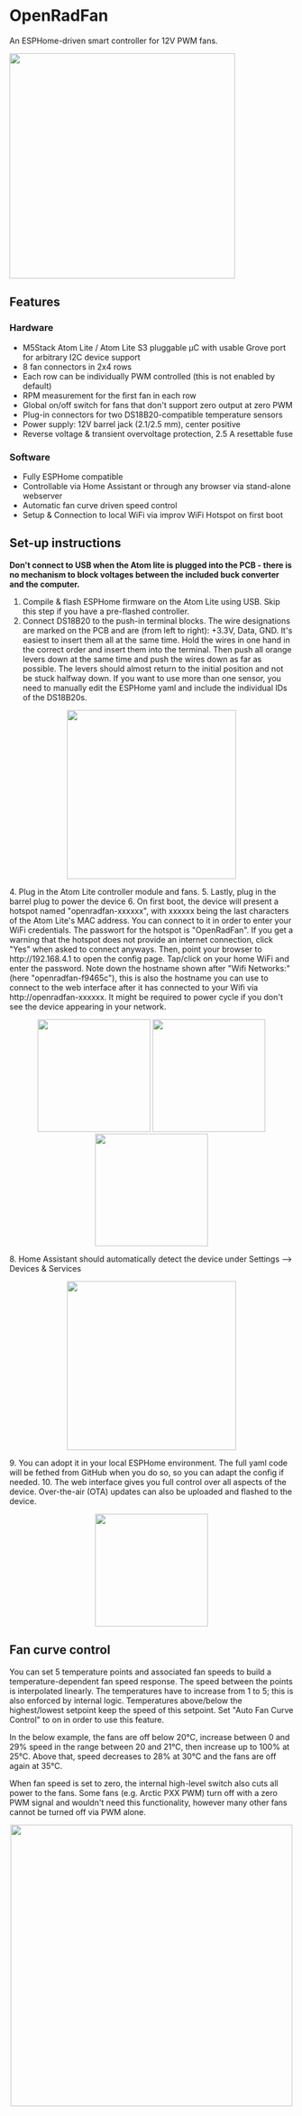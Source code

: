 # OpenRadFan
An ESPHome-driven smart controller for 12V PWM fans.

<img src="https://github.com/user-attachments/assets/cd845684-3123-46c8-9f42-816dddf3bfc0" width="400">

## Features
### Hardware
- M5Stack Atom Lite / Atom Lite S3 pluggable µC with usable Grove port for arbitrary I2C device support
- 8 fan connectors in 2x4 rows
- Each row can be individually PWM controlled (this is not enabled by default)
- RPM measurement for the first fan in each row
- Global on/off switch for fans that don't support zero output at zero PWM
- Plug-in connectors for two DS18B20-compatible temperature sensors
- Power supply: 12V barrel jack (2.1/2.5 mm), center positive
- Reverse voltage & transient overvoltage protection, 2.5 A resettable fuse
### Software
- Fully ESPHome compatible
- Controllable via Home Assistant or through any browser via stand-alone webserver
- Automatic fan curve driven speed control
- Setup & Connection to local WiFi via improv WiFi Hotspot on first boot

## Set-up instructions
**Don't connect to USB when the Atom lite is plugged into the PCB - there is no mechanism to block voltages between the included buck converter and the computer.**
1. Compile & flash ESPHome firmware on the Atom Lite using USB. Skip this step if you have a pre-flashed controller.
2. Connect DS18B20 to the push-in terminal blocks. The wire designations are marked on the PCB and are (from left to right): +3.3V, Data, GND. It's easiest to insert them all at the same time. Hold the wires in one hand in the correct order and insert them into the terminal. Then push all orange levers down at the same time and push the wires down as far as possible. The levers should almost return to the initial position and not be stuck halfway down. If you want to use more than one sensor, you need to manually edit the ESPHome yaml and include the individual IDs of the DS18B20s.
<p align="center">
  <img src="https://github.com/user-attachments/assets/6230d223-b83f-4b30-ab6f-a8feb23dc519" width="300">
</p>
4. Plug in the Atom Lite controller module and fans.
5. Lastly, plug in the barrel plug to power the device
6. On first boot, the device will present a hotspot named "openradfan-xxxxxx", with xxxxxx being the last characters of the Atom Lite's MAC address. You can connect to it in order to enter your WiFi credentials. The passwort for the hotspot is "OpenRadFan". If you get a warning that the hotspot does not provide an internet connection, click "Yes" when asked to connect anyways. Then, point your browser to http://192.168.4.1 to open the config page. Tap/click on your home WiFi and enter the password. Note down the hostname shown after "Wifi Networks:" (here "openradfan-f9465c"), this is also the hostname you can use to connect to the web interface after it has connected to your Wifi via http://openradfan-xxxxxx. It might be required to power cycle if you don't see the device appearing in your network.
<p align="center">
  <img src="https://github.com/user-attachments/assets/06640918-a550-42ce-ab53-6849ef41e133" width="200">
  <img src="https://github.com/user-attachments/assets/2d94e1f3-aa47-4eda-a9a7-c595ddca04d5" width="200">
  <img src="https://github.com/user-attachments/assets/761dc3a5-3726-49f7-b0db-54f1283777ef" width="200">
</p>
8. Home Assistant should automatically detect the device under Settings --> Devices & Services

<p align="center">
  <img src="https://github.com/user-attachments/assets/e2392dc3-ae0a-4c04-87fa-2070c89d601f" width="300">
</p>
9. You can adopt it in your local ESPHome environment. The full yaml code will be fethed from GitHub when you do so, so you can adapt the config if needed.
10. The web interface gives you full control over all aspects of the device. Over-the-air (OTA) updates can also be uploaded and flashed to the device.
<p align="center">
  <img src="https://github.com/user-attachments/assets/1e55764f-4089-4b22-83b6-d40f70c72b3f" width="200">
</p>

## Fan curve control
You can set 5 temperature points and associated fan speeds to build a temperature-dependent fan speed response. The speed between the points is interpolated linearly. The temperatures have to increase from 1 to 5; this is also enforced by internal logic. Temperatures above/below the highest/lowest setpoint keep the speed of this setpoint. Set "Auto Fan Curve Control" to on in order to use this feature.

In the below example, the fans are off below 20°C, increase between 0 and 29% speed in the range between 20 and 21°C, then increase up to 100% at 25°C. Above that, speed decreases to 28% at 30°C and the fans are off again at 35°C.

When fan speed is set to zero, the internal high-level switch also cuts all power to the fans. Some fans (e.g. Arctic PXX PWM) turn off with a zero PWM signal and wouldn't need this functionality, however many other fans cannot be turned off via PWM alone.
<p align="center">
  <img src="https://github.com/user-attachments/assets/43b18315-4771-4483-9a3d-59621cb7cb04" width="500">
</p>
